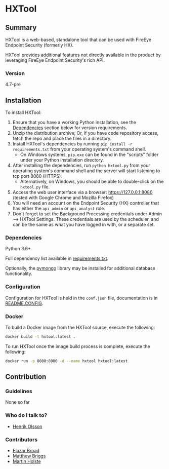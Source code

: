 # HXTool

## Summary
HXTool is a web-based, standalone tool that can be used with FireEye Endpoint Security (formerly HX).

HXTool provides additional features not directly available in the product by leveraging FireEye Endpoint Security's rich API.

### Version
4.7-pre

## Installation
To install HXTool:
1. Ensure that you have a working Python installation, see the [Dependencies](#dependencies) section below for version requirements.
2. Unzip the distribution archive; Or, if you have code repository access, fetch the repo and place the files in a directory.
2. Install HXTool's dependencies by running `pip install -r requirements.txt` from your operating system's command shell.
	- On Windows systems, `pip.exe` can be found in the "scripts" folder under your Python installation directory.
3. After installing the dependencies, run `python hxtool.py` from your operating system's command shell and the server will start listening to tcp port 8080 (HTTPS).
	- Alternatively, on Windows, you should be able to double-click on the `hxtool.py` file.
4. Access the web user interface via a browser: https://127.0.0.1:8080 (tested with Google Chrome and Mozilla Firefox)
5. You will need an account on the Endpoint Security (HX) controller that has either the `api_admin` or `api_analyst` role.
6. Don't forget to set the Background Processing credentials under Admin --> HXTool Settings. These credentials are used by the scheduler, and can be the same as what you have logged in with, or a separate set.

### Dependencies
Python 3.6+

Full dependency list available in [requirements.txt](requirements.txt).

Optionally, the [pymongo](https://pypi.org/project/pymongo/) library may be installed for additional database functionality.

### Configuration
Configuration for HXTool is held in the `conf.json` file, documentation is in [README.CONFIG](README.CONFIG).

### Docker
To build a Docker image from the HXTool source, execute the following: 
```bash
docker build -t hxtool:latest .
```

To run HXTool once the image build process is complete, execute the following:
```bash
docker run -p 8080:8080 -d --name hxtool hxtool:latest
```

## Contribution

### Guidelines
None so far

### Who do I talk to?
* [Henrik Olsson](mailto:henrik.olsson@FireEye.com)

### Contributors
* [Elazar Broad](mailto:elazar.broad@FireEye.com)
* [Matthew Briggs](mailto:matthew.briggs@FireEye.com)
* [Martin Holste](mailto:martin.holste@FireEye.com)